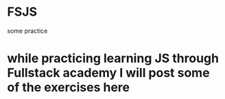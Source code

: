 # FSJS
some practice
# while practicing learning JS through Fullstack academy I will post some of the exercises here
